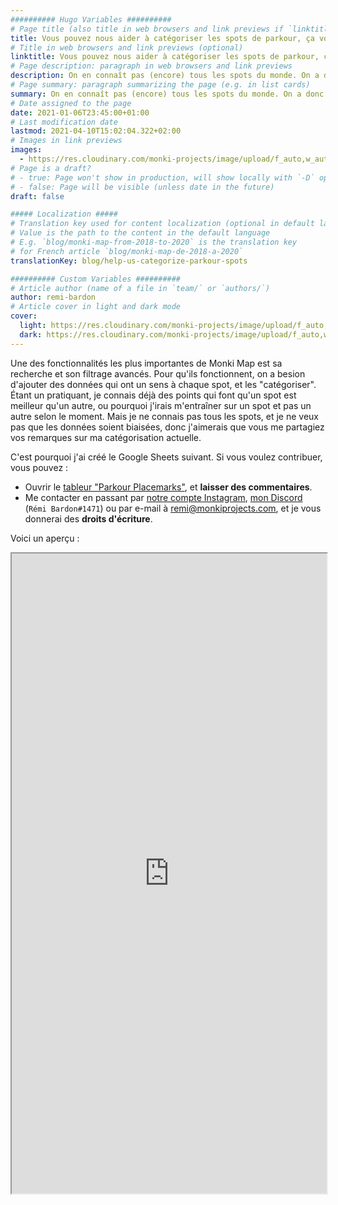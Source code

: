 ```yaml
---
########## Hugo Variables ##########
# Page title (also title in web browsers and link previews if `linktitle` is not specified)
title: Vous pouvez nous aider à catégoriser les spots de parkour, ça vous tente ?
# Title in web browsers and link previews (optional)
linktitle: Vous pouvez nous aider à catégoriser les spots de parkour, ça vous tente ? | Blog Monki Projects
# Page description: paragraph in web browsers and link previews
description: On en connaît pas (encore) tous les spots du monde. On a donc créé un tableur collaboratif pour les catégoriser et en lister les informations importantes.
# Page summary: paragraph summarizing the page (e.g. in list cards)
summary: On en connaît pas (encore) tous les spots du monde. On a donc créé un tableur collaboratif pour les catégoriser et en lister les informations importantes.
# Date assigned to the page
date: 2021-01-06T23:45:00+01:00
# Last modification date
lastmod: 2021-04-10T15:02:04.322+02:00
# Images in link previews
images:
  - https://res.cloudinary.com/monki-projects/image/upload/f_auto,w_auto/v1617994923/website/fr/uploads/articles/aidez-nous-a-categoriser-les-spots-de-parkour/cover-light
# Page is a draft?
# - true: Page won't show in production, will show locally with `-D` option
# - false: Page will be visible (unless date in the future)
draft: false

##### Localization #####
# Translation key used for content localization (optional in default language)
# Value is the path to the content in the default language
# E.g. `blog/monki-map-from-2018-to-2020` is the translation key
# for French article `blog/monki-map-de-2018-a-2020`
translationKey: blog/help-us-categorize-parkour-spots

########## Custom Variables ##########
# Article author (name of a file in `team/` or `authors/`)
author: remi-bardon
# Article cover in light and dark mode
cover:
  light: https://res.cloudinary.com/monki-projects/image/upload/f_auto,w_1024/v1617994923/website/fr/uploads/articles/aidez-nous-a-categoriser-les-spots-de-parkour/cover-light
  dark: https://res.cloudinary.com/monki-projects/image/upload/f_auto,w_1024/v1617994923/website/fr/uploads/articles/aidez-nous-a-categoriser-les-spots-de-parkour/cover-dark
---
```


Une des fonctionnalités les plus importantes de Monki Map est sa recherche et son filtrage avancés. Pour qu'ils fonctionnent, on a besion d'ajouter des données qui ont un sens à chaque spot, et les "catégoriser". Étant un pratiquant, je connais déjà des points qui font qu'un spot est meilleur qu'un autre, ou pourquoi j'irais m'entraîner sur un spot et pas un autre selon le moment. Mais je ne connais pas tous les spots, et je ne veux pas que les données soient biaisées, donc j'aimerais que vous me partagiez vos remarques sur ma catégorisation actuelle.

C'est pourquoi j'ai créé le Google Sheets suivant. Si vous voulez contribuer, vous pouvez :

- Ouvrir le [tableur "Parkour Placemarks"](https://docs.google.com/spreadsheets/d/1rlVB6HAOHgvqnQDtstfvy6zwYsYKq1xPE6Q_ZHPqWUw/edit?usp=sharing), et **laisser des commentaires**.
- Me contacter en passant par [notre compte Instagram](https://www.instagram.com/monkiprojects/), [mon Discord](https://discord.com) (`Rémi Bardon#1471`) ou par e-mail à remi@monkiprojects.com, et je vous donnerai des **droits d'écriture**.

Voici un aperçu :

<iframe width="100%" height="1024" src="https://docs.google.com/spreadsheets/d/e/2PACX-1vTCtqBQTH5dwNcXkespZ2BPd5e72LZ9_VCqNZfJbJvM95VVMa_Hndl968YoOmFcl8BnUkeZv_5VHNgh/pubhtml?widget=true&amp;headers=false"></iframe>
